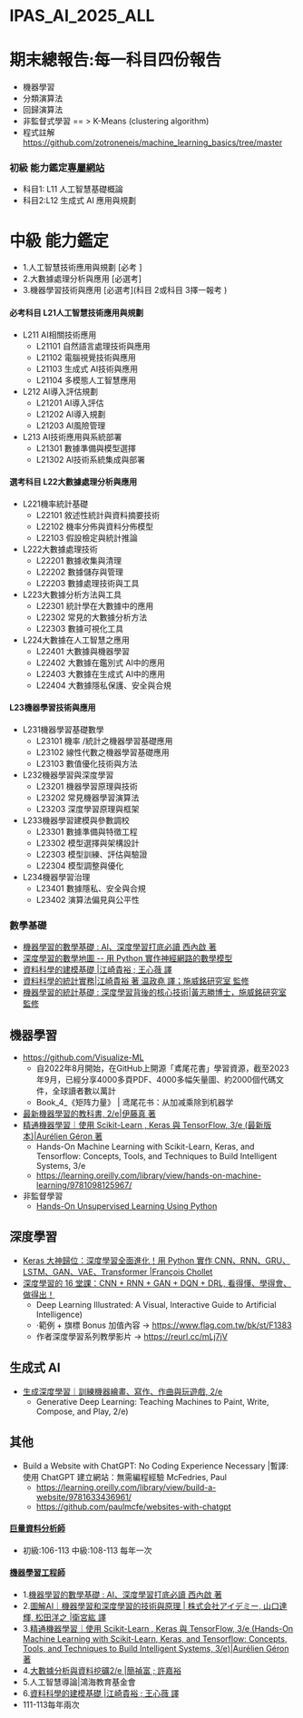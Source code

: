 # IPAS_AI_2025_ALL

# 期末總報告:每一科目四份報告
- 機器學習
- 分類演算法
- 回歸演算法
- 非監督式學習 == > K-Means (clustering algorithm)
- 程式註解 https://github.com/zotroneneis/machine_learning_basics/tree/master

### 初級 能力鑑定[專屬網站](./IPAS_AI_Basic)
- 科目1: L11 人工智慧基礎概論
- 科目2:L12 生成式 AI 應用與規劃

# 中級 能力鑑定
- 1.人工智慧技術應用與規劃 [必考 ]
- 2.大數據處理分析與應用 [必選考]
- 3.機器學習技術與應用 [必選考](科目 2或科目 3擇一報考 )

#### 必考科目 L21人工智慧技術應用與規劃
- L211 AI相關技術應用
  - L21101 自然語言處理技術與應用
  - L21102 電腦視覺技術與應用
  - L21103 生成式 AI技術與應用
  - L21104 多模態人工智慧應用
- L212 AI導入評估規劃
  - L21201 AI導入評估
  - L21202 AI導入規劃
  - L21203 AI風險管理
- L213 AI技術應用與系統部署
  - L21301 數據準備與模型選擇
  - L21302 AI技術系統集成與部署

#### 選考科目 L22大數據處理分析與應用
- L221機率統計基礎
  - L22101 敘述性統計與資料摘要技術
  - L22102 機率分佈與資料分佈模型
  - L22103 假設檢定與統計推論
- L222大數據處理技術
  - L22201 數據收集與清理
  - L22202 數據儲存與管理
  - L22203 數據處理技術與工具
- L223大數據分析方法與工具
  - L22301 統計學在大數據中的應用
  - L22302 常見的大數據分析方法
  - L22303 數據可視化工具
- L224大數據在人工智慧之應用
  - L22401 大數據與機器學習
  - L22402 大數據在鑑別式 AI中的應用
  - L22403 大數據在生成式 AI中的應用
  - L22404 大數據隱私保護、安全與合規

#### L23機器學習技術與應用
- L231機器學習基礎數學
  - L23101 機率 /統計之機器學習基礎應用
  - L23102 線性代數之機器學習基礎應用
  - L23103 數值優化技術與方法
- L232機器學習與深度學習
  - L23201 機器學習原理與技術
  - L23202 常見機器學習演算法
  - L23203 深度學習原理與框架
- L233機器學習建模與參數調校
  - L23301 數據準備與特徵工程
  - L23302 模型選擇與架構設計
  - L22303 模型訓練、評估與驗證
  - L22304 模型調整與優化
- L234機器學習治理
  - L23401 數據隱私、安全與合規
  - L23402 演算法偏見與公平性

### 數學基礎
- [機器學習的數學基礎 : AI、深度學習打底必讀 西內啟 著](https://www.tenlong.com.tw/products/9789863126140?list_name=srh)
- [深度學習的數學地圖 -- 用 Python 實作神經網路的數學模型 ](https://www.tenlong.com.tw/products/9789863126263?list_name=sp)
- [資料科學的建模基礎 |江崎貴裕 ; 王心薇 譯](https://www.tenlong.com.tw/products/9789863126621?list_name=srh)
- [資料科學的統計實務|江崎貴裕 著 温政堯 譯；施威銘研究室 監修](https://www.tenlong.com.tw/products/9789863126829?list_name=sp)
- [機器學習的統計基礎 : 深度學習背後的核心技術|黃志勝博士，施威銘研究室 監修](https://www.tenlong.com.tw/products/9789863126744?list_name=sp)

## 機器學習
- https://github.com/Visualize-ML
  - 自2022年8月開始，在GitHub上開源「鳶尾花書」學習資源，截至2023年9月，已經分享4000多頁PDF、4000多幅矢量圖、約2000個代碼文件，全球讀者數以萬計
  - Book_4_《矩阵力量》 | 鸢尾花书：从加减乘除到机器学 
- [最新機器學習的教科書, 2/e|伊藤真 著](https://www.tenlong.com.tw/products/9786267383889?list_name=lv)
- [精通機器學習｜使用 Scikit-Learn , Keras 與 TensorFlow, 3/e (最新版本)|Aurélien Géron 著 ](https://www.tenlong.com.tw/products/9786263246676?list_name=srh)
  - Hands-On Machine Learning with Scikit-Learn, Keras, and Tensorflow: Concepts, Tools, and Techniques to Build Intelligent Systems, 3/e
  - https://learning.oreilly.com/library/view/hands-on-machine-learning/9781098125967/ 
- 非監督學習
  - [Hands-On Unsupervised Learning Using Python]() 
## 深度學習
- [Keras 大神歸位：深度學習全面進化！用 Python 實作 CNN、RNN、GRU、LSTM、GAN、VAE、Transformer |François Chollet](https://www.tenlong.com.tw/products/9789863127017?list_name=sp)
- [深度學習的 16 堂課：CNN + RNN + GAN + DQN + DRL, 看得懂、學得會、做得出！](https://www.tenlong.com.tw/products/9789863126782?list_name=sp)
  - Deep Learning Illustrated: A Visual, Interactive Guide to Artificial Intelligence)
  - ‧範例 + 旗標 Bonus 加值內容 → https://www.flag.com.tw/bk/st/F1383
  - 作者深度學習系列教學影片 → https://reurl.cc/mLj7jV
## 生成式 AI
- [生成深度學習｜訓練機器繪畫、寫作、作曲與玩遊戲, 2/e]()
  - Generative Deep Learning: Teaching Machines to Paint, Write, Compose, and Play, 2/e)


## 其他
- Build a Website with ChatGPT: No Coding Experience Necessary |暫譯: 使用 ChatGPT 建立網站：無需編程經驗 McFedries, Paul
  - https://learning.oreilly.com/library/view/build-a-website/9781633436961/
  - https://github.com/paulmcfe/websites-with-chatgpt 

#### [巨量資料分析師](https://www.ipas.org.tw/bda)
- 初級:106-113  中級:108-113 每年一次
#### [機器學習工程師](https://www.ipas.org.tw/ML)
- 1.[機器學習的數學基礎 : AI、深度學習打底必讀 西內啟 著](https://www.tenlong.com.tw/products/9789863126140?list_name=srh)
- 2.[圖解AI｜機器學習和深度學習的技術與原理 | 株式会社アイデミー, 山口達輝, 松田洋之 |衛宮紘 譯](https://www.tenlong.com.tw/products/9789865025885?list_name=srh)
- 3.[精通機器學習｜使用 Scikit-Learn , Keras 與 TensorFlow, 3/e (Hands-On Machine Learning with Scikit-Learn, Keras, and Tensorflow: Concepts, Tools, and Techniques to Build Intelligent Systems, 3/e)|Aurélien Géron 著 ](https://www.tenlong.com.tw/products/9786263246676?list_name=srh)
- 4.[大數據分析與資料挖礦2/e |簡禎富 ; 許嘉裕](https://www.tenlong.com.tw/products/9789869688130?list_name=srh) 
- 5.人工智慧導論|鴻海教育基金會 
- 6.[資料科學的建模基礎 |江崎貴裕 ; 王心薇 譯](https://www.tenlong.com.tw/products/9789863126621?list_name=srh)
- 111-113每年兩次
